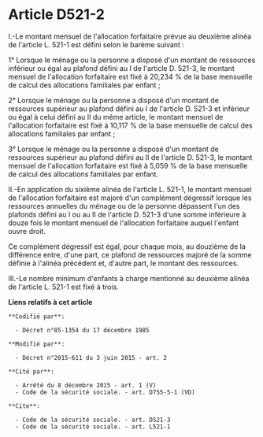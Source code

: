 # Article D521-2

I.-Le montant mensuel de l'allocation forfaitaire prévue au deuxième alinéa de l'article L. 521-1 est défini selon le barème
suivant : 

1° Lorsque le ménage ou la personne a disposé d'un montant de ressources inférieur ou égal au plafond défini au I de
l'article D. 521-3, le montant mensuel de l'allocation forfaitaire est fixé à 20,234 % de la base mensuelle de calcul des
allocations familiales par enfant ; 

2° Lorsque le ménage ou la personne a disposé d'un montant de ressources supérieur au plafond défini au I de l'article D.
521-3 et inférieur ou égal à celui défini au II du même article, le montant mensuel de l'allocation forfaitaire est fixé à
10,117 % de la base mensuelle de calcul des allocations familiales par enfant ; 

3° Lorsque le ménage ou la personne a disposé d'un montant de ressources supérieur au plafond défini au II de l'article D.
521-3, le montant mensuel de l'allocation forfaitaire est fixé à 5,059 % de la base mensuelle de calcul des allocations
familiales par enfant. 

II.-En application du sixième alinéa de l'article L. 521-1, le montant mensuel de l'allocation forfaitaire est majoré d'un
complément dégressif lorsque les ressources annuelles du ménage ou de la personne dépassent l'un des plafonds défini au I ou
au II de l'article D. 521-3 d'une somme inférieure à douze fois le montant mensuel de l'allocation forfaitaire auquel
l'enfant ouvre droit. 

Ce complément dégressif est égal, pour chaque mois, au douzième de la différence entre, d'une part, ce plafond de ressources
majoré de la somme définie à l'alinéa précédent et, d'autre part, le montant des ressources. 

III.-Le nombre minimum d'enfants à charge mentionné au deuxième alinéa de l'article L. 521-1 est fixé à trois.

**Liens relatifs à cet article**

	**Codifié par**:

	  - Décret n°85-1354 du 17 décembre 1985

	**Modifié par**:

	  - Décret n°2015-611 du 3 juin 2015 - art. 2

	**Cité par**:

	  - Arrêté du 8 décembre 2015 - art. 1 (V)
	  - Code de la sécurité sociale. - art. D755-5-1 (VD)

	**Cite**:

	  - Code de la sécurité sociale. - art. D521-3
	  - Code de la sécurité sociale. - art. L521-1
